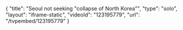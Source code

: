 {
    "title": "Seoul not seeking \"collapse of North Korea\"",
    "type": "solo",
    "layout": "iframe-static",
    "videoId": "123195779",
    "url": "\/tvpembed\/123195779"
}